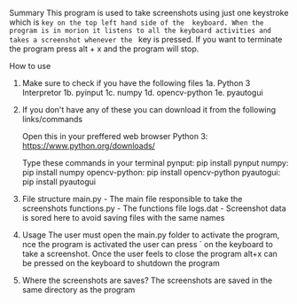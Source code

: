Summary
This program is used to take screenshots using just one
keystroke which is ` key on the top left hand side of the 
keyboard. When the program is in morion it listens to all the
keyboard activities and takes a screenshot whenever the 
` key is pressed. If you want to terminate the program
press alt + x and the program will stop.

How to use
1.  Make sure to check if you have the following files
    1a. Python 3 Interpretor
    1b. pyinput
    1c. numpy
    1d. opencv-python
    1e. pyautogui

2.  If you don't have any of these you can download it from the
    following links/commands

    Open this in your preffered web browser
    Python 3: https://www.python.org/downloads/

    Type these commands in your terminal
    pynput: pip install pynput
    numpy: pip install numpy
    opencv-python: pip install opencv-python
    pyautogui: pip install pyautogui

3.  File structure
    main.py -       The main file responsible to take the screenshots
    functions.py -  The functions file
    logs.dat -      Screenshot data is sored here to avoid saving
                    files with the same names

4.  Usage
    The user must open the main.py folder to activate the program,
    nce the program is activated the user can press ` on the keyboard 
    to take a screenshot. Once the user feels to close the program
    alt+x can be pressed on the keyboard to shutdown the program

5.  Where the screenshots are saves?
    The screenshots are saved in the same directory as the program

